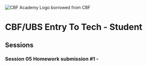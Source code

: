 ![CBF Academy Logo borrowed from CBF](https://res.cloudinary.com/dft0cktie/image/upload/v1687358294/stole_yg42cp.png)
# CBF/UBS Entry To Tech - Student


## Sessions


### Session 05 Homework submission #1 - 

